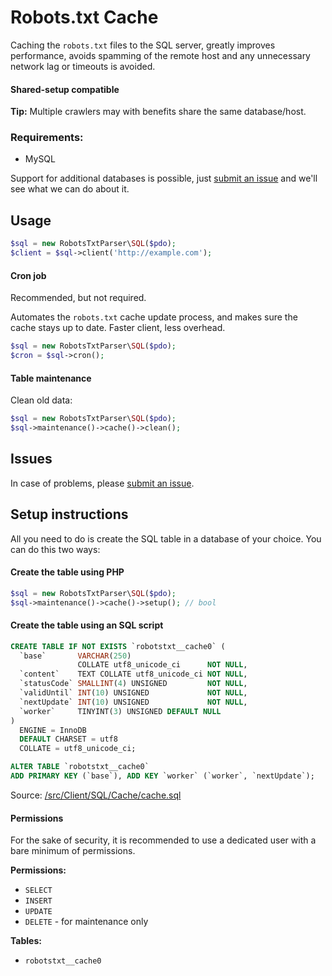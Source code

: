 # Robots.txt Cache
Caching the `robots.txt` files to the SQL server, greatly improves performance, avoids spamming of the remote host and any unnecessary network lag or timeouts is avoided.

#### Shared-setup compatible
__Tip:__ Multiple crawlers may with benefits share the same database/host.

### Requirements:
- MySQL

Support for additional databases is possible, just [submit an issue](https://github.com/VIPnytt/RobotsTxtParser/issues) and we'll see what we can do about it.

## Usage
```php
$sql = new RobotsTxtParser\SQL($pdo);
$client = $sql->client('http://example.com');
```

#### Cron job
Recommended, but not required.

Automates the `robots.txt` cache update process, and makes sure the cache stays up to date. Faster client, less overhead.
```php
$sql = new RobotsTxtParser\SQL($pdo);
$cron = $sql->cron();
```

#### Table maintenance
Clean old data:
```php
$sql = new RobotsTxtParser\SQL($pdo);
$sql->maintenance()->cache()->clean();
```

## Issues
In case of problems, please [submit an issue](https://github.com/VIPnytt/RobotsTxtParser/issues).

## Setup instructions
All you need to do is create the SQL table in a database of your choice. You can do this two ways:

#### Create the table using PHP

```php
$sql = new RobotsTxtParser\SQL($pdo);
$sql->maintenance()->cache()->setup(); // bool
```

#### Create the table using an SQL script
```SQL
CREATE TABLE IF NOT EXISTS `robotstxt__cache0` (
  `base`       VARCHAR(250)
               COLLATE utf8_unicode_ci      NOT NULL,
  `content`    TEXT COLLATE utf8_unicode_ci NOT NULL,
  `statusCode` SMALLINT(4) UNSIGNED         NOT NULL,
  `validUntil` INT(10) UNSIGNED             NOT NULL,
  `nextUpdate` INT(10) UNSIGNED             NOT NULL,
  `worker`     TINYINT(3) UNSIGNED DEFAULT NULL
)
  ENGINE = InnoDB
  DEFAULT CHARSET = utf8
  COLLATE = utf8_unicode_ci;

ALTER TABLE `robotstxt__cache0`
ADD PRIMARY KEY (`base`), ADD KEY `worker` (`worker`, `nextUpdate`);
```
Source: [/src/Client/SQL/Cache/cache.sql](https://github.com/VIPnytt/RobotsTxtParser/tree/master/src/Client/SQL/Cache/cache.sql)

#### Permissions
For the sake of security, it is recommended to use a dedicated user with a bare minimum of permissions.

__Permissions:__
- `SELECT`
- `INSERT`
- `UPDATE`
- `DELETE` - for maintenance only

__Tables:__
- `robotstxt__cache0`
